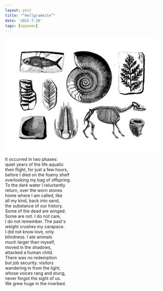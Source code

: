 ```yaml
---
layout: post
title: "“Hellgrammite”"
date: '2022-7-20'
tags: [mypoems]
---
```


![bug](/assets/bug.png)

It occurred in two phases:<br>
quiet years of the life aquatic<br>
then flight, for just a few hours,<br>
before I died on the foamy shelf<br>
overlooking my bag of offspring.<br>
To the dark water I reluctantly<br>
return, over the worn stones<br>
home where I am called, like<br>
all my kind, back into sand,<br>
the substance of our history.<br>
Some of the dead are winged.<br>
Some are not. I do not care,<br>
I do not remember. The past's<br>
weight crushes my carapace.<br>
I did not know love, only<br>
blindness. I ate animals<br>
much larger than myself,<br>
moved in the shadows,<br>
attacked a human child.<br>
There was no redemption<br>
but job security: visitors<br>
wandering in from the light,<br>
whose voices rang and stung,<br>
never forgot the sight of us.<br>
We grew huge in the riverbed.
